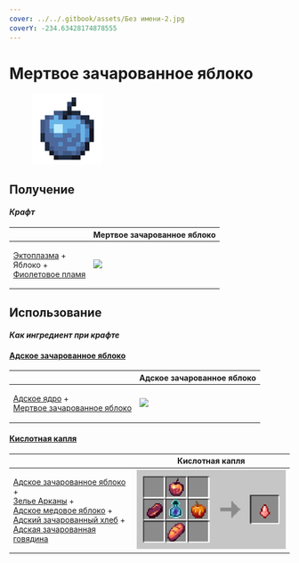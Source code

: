 ```yaml
---
cover: ../../.gitbook/assets/Без имени-2.jpg
coverY: -234.63428174878555
---
```


# Мертвое зачарованное яблоко

<figure><img src="../../.gitbook/assets/gobber2_gooey_apple_128.png" alt=""><figcaption></figcaption></figure>

## Получение

#### _Крафт_

|                                                                                                               |  Мертвое зачарованное яблоко                         |
| ------------------------------------------------------------------------------------------------------------- | ---------------------------------------------------- |
| <p><a href="ectoplasm.md">Эктоплазма</a> +<br>	Яблоко +<br><a href="purple_blaze.md">Фиолетовое пламя</a></p> | ![](../../.gitbook/assets/gobber2\_gooey\_apple.png) |

## Использование

#### _Как ингредиент при крафте_

#### [Адское зачарованное яблоко](gobber2_gooey_apple_nether.md)

|                                                                                                                              |  Адское зачарованное яблоко                                  |
| ---------------------------------------------------------------------------------------------------------------------------- | ------------------------------------------------------------ |
| <p><a href="gobber2_goo_nether.md">Адское ядро</a> +<br><a href="gobber2_gooey_apple.md">Мертвое зачарованное яблоко</a></p> | ![](../../.gitbook/assets/gobber2\_gooey\_apple\_nether.png) |

#### [Кислотная капля](acid.md)

|                                                                                                                                                                                                                                                                                                                                                      |  Кислотная капля                    |
| ---------------------------------------------------------------------------------------------------------------------------------------------------------------------------------------------------------------------------------------------------------------------------------------------------------------------------------------------------- | ----------------------------------- |
| <p><a href="gobber2_gooey_apple_nether.md">Адское зачарованное яблоко</a> +<br><a href="weak_arcana_potion.md">Зелье Арканы</a> +<br><a href="honeyed_apple.md">Адское медовое яблоко</a> +<br><a href="gobber2_gooey_bread_nether.md">Адский зачарованный хлеб</a> +<br><a href="gobber2_gooey_beef_nether.md">Адская зачарованная говядина</a></p> | ![](../../.gitbook/assets/acid.png) |

